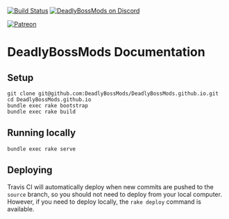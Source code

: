 [![Build Status](https://travis-ci.org/DeadlyBossMods/DeadlyBossMods.svg?branch=master)](https://travis-ci.org/DeadlyBossMods/DeadlyBossMods)
[![DeadlyBossMods on Discord](https://img.shields.io/badge/discord-DeadlyBossMods-738bd7.svg?style=flat)](https://discord.gg/DeadlyBossMods) 

[![Patreon](https://media.forgecdn.net/attachments/76/25/patreon-medium-button.png)](https://www.patreon.com/deadlybossmods)

# DeadlyBossMods Documentation

## Setup
```
git clone git@github.com:DeadlyBossMods/DeadlyBossMods.github.io.git
cd DeadlyBossMods.github.io
bundle exec rake bootstrap
bundle exec rake build
```

## Running locally
```
bundle exec rake serve
```

## Deploying
Travis CI will automatically deploy when new commits are pushed to the `source` branch, so you should not need to deploy from your local computer. However, if you need to deploy locally, the `rake deploy` command is available.
